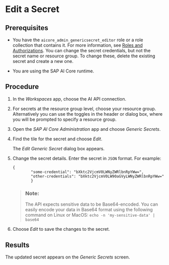<!-- loio2a858aed9c7b4d8598ecbc8f6982af31 -->

# Edit a Secret



<a name="loio2a858aed9c7b4d8598ecbc8f6982af31__prereq_oop_cq2_rob"/>

## Prerequisites

-   You have the `aicore_admin_genericsecret_editor` role or a role collection that contains it. For more information, see [Roles and Authorizations](roles-and-authorizations-4ef8499.md). You can change the secret credentials, but not the secret name or resource group. To change these, delete the existing secret and create a new one.

-   You are using the SAP AI Core runtime.




<a name="loio2a858aed9c7b4d8598ecbc8f6982af31__steps_oop_kgy_ysb"/>

## Procedure

1.  In the *Workspaces* app, choose the AI API connection.

2.  For secrets at the resource group level, choose your resource group. Alternatively you can use the toggles in the header or dialog box, where you will be prompted to specify a resource group.

3.  Open the *SAP AI Core Administration* app and choose *Generic Secrets*.

4.  Find the tile for the secret and choose *Edit*.

    The *Edit Generic Secret* dialog box appears.

5.  Change the secret details. Enter the secret in `JSON` format. For example:

    ```
    {
    		"some-credential": "bXktc2VjcmV0LWNyZWRlbnRpYWw=",
    		"other-credentials": "bXktc2VjcmV0LW90aGVyLWNyZWRlbnRpYWw="
    		}
    ```

    > ### Note:  
    > The API expects sensitive data to be Base64-encoded. You can easily encode your data in Base64 format using the following command on Linux or MacOS: `echo -n 'my-sensitive-data' | base64`

6.  Choose *Edit* to save the changes to the secret.




<a name="loio2a858aed9c7b4d8598ecbc8f6982af31__result_oop_yr4_xsb"/>

## Results

The updated secret appears on the *Generic Secrets* screen.

